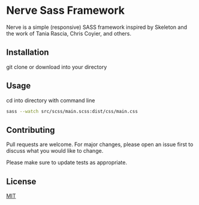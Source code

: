 # Nerve Sass Framework

Nerve is a simple (responsive) SASS framework inspired by Skeleton and the work of Tania Rascia, Chris Coyier, and others.

## Installation

git clone or download into your directory

## Usage

cd into directory with command line
```bash
sass --watch src/scss/main.scss:dist/css/main.css
```

## Contributing
Pull requests are welcome. For major changes, please open an issue first to discuss what you would like to change.

Please make sure to update tests as appropriate.

## License
[MIT](https://choosealicense.com/licenses/mit/)
